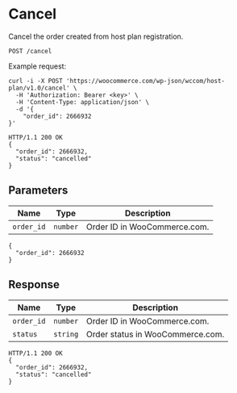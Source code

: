 # Cancel

Cancel the order created from host plan registration.

```
POST /cancel
```

Example request:

```
curl -i -X POST 'https://woocommerce.com/wp-json/wccom/host-plan/v1.0/cancel' \
  -H 'Authorization: Bearer <key>' \
  -H 'Content-Type: application/json' \
  -d '{
    "order_id": 2666932
}'

HTTP/1.1 200 OK
{
  "order_id": 2666932,
  "status": "cancelled"
}
```

## Parameters

| Name | Type | Description |
| ---- | ---- | ----------- |
| `order_id` | `number` | Order ID in WooCommerce.com. |

```
{
  "order_id": 2666932
}
```

## Response

| Name | Type | Description |
| ---- | ---- | ----------- |
| `order_id` | `number` | Order ID in WooCommerce.com. |
| `status` | `string` | Order status in WooCommerce.com. |

```
HTTP/1.1 200 OK
{
  "order_id": 2666932,
  "status": "cancelled"
}
```